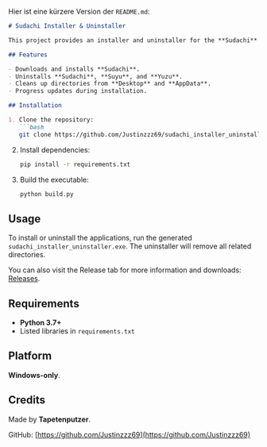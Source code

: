 Hier ist eine kürzere Version der `README.md`:

```markdown
# Sudachi Installer & Uninstaller

This project provides an installer and uninstaller for the **Sudachi** application.

## Features

- Downloads and installs **Sudachi**.
- Uninstalls **Sudachi**, **Suyu**, and **Yuzu**.
- Cleans up directories from **Desktop** and **AppData**.
- Progress updates during installation.

## Installation

1. Clone the repository:
   ```bash
   git clone https://github.com/Justinzzz69/sudachi_installer_uninstaller.git
   ```

2. Install dependencies:
   ```bash
   pip install -r requirements.txt
   ```

3. Build the executable:
   ```bash
   python build.py
   ```

## Usage

To install or uninstall the applications, run the generated `sudachi_installer_uninstaller.exe`. The uninstaller will remove all related directories. 

You can also visit the Release tab for more information and downloads: [Releases](https://github.com/Justinzzz69/Installer-for-Sudachi/releases/tag/sudachi).

## Requirements

- **Python 3.7+**
- Listed libraries in `requirements.txt`

## Platform

**Windows-only**.

## Credits

Made by **Tapetenputzer**.

GitHub: [https://github.com/Justinzzz69](https://github.com/Justinzzz69)
```

